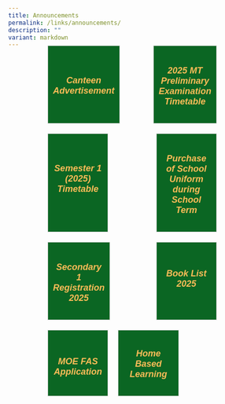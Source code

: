 ```yaml
---
title: Announcements
permalink: /links/announcements/
description: ""
variant: markdown
---
```

<div style="padding:70px;margin-top:-100px;max-width:100%">


<div style="display:flex;flex-wrap: wrap; justify-content: space-between;">

<div style="flex: 1;border: 1px solid #ccc; padding: 10px 10px; display: flex; flex-direction: column;width:100%;gap: 10px;margin: 10px; background-color:white;background-color: #0B6623;flex: 0 0 calc(33.33% - 20px);" class="box"> 

<div style="flex: 1;" class="content"> 

<h5 style="text-align:center;padding-top:30px;"><a href="/lp-announcement/canteen-advertisement/" style="color:#FDBC58;font-family:sans-serif;font-weight:bold;font-size:18px;text-decoration: none;text-align:center;">Canteen Advertisement</a></h5> &nbsp;

</div> 
</div>

<div style="flex: 1;border: 1px solid #ccc; padding: 10px 10px; display: flex; flex-direction: column;width:100%;gap: 10px;margin: 10px; background-color:white;background-color: #0B6623;flex: 0 0 calc(33.33% - 20px);" class="box"> 
	<div style="flex: 1;" class="content"> 
		<h5 style="text-align:center;padding-top:10px;"><a href="/lp-announcement/2025-mt-preliminary-examination-timetable/" style="color:#FDBC58;font-family:sans-serif;font-weight:bold;font-size:18px;text-decoration: none;text-align:center;">2025 MT Preliminary Examination Timetable</a></h5>  
	</div> 
</div>
	
<div style="flex: 1;border: 1px solid #ccc; padding: 10px 10px; display: flex; flex-direction: column;width:100%;gap: 10px;margin: 10px; background-color:white;background-color: #0B6623;flex: 0 0 calc(33.33% - 20px);" class="box"> 
	<div style="flex: 1;" class="content"> 
		<h5 style="text-align:center;padding-top:30px;"><a href="/lp-announcement/timetable/" style="color:#FDBC58;font-family:sans-serif;font-weight:bold;font-size:18px;text-decoration: none;text-align:center;">Semester 1 (2025) Timetable</a></h5>  
	</div> 
</div>
	
<div style="flex: 1;border: 1px solid #ccc; padding: 10px 10px; display: flex; flex-direction: column;width:100%;gap: 10px;margin: 10px; background-color:white;background-color: #0B6623;flex: 0 0 calc(33.33% - 20px);" class="box"> 
	<div style="flex: 1;" class="content"> 
		<h5 style="text-align:center;padding-top:10px;"><a href="https://drive.google.com/drive/folders/1-etaMCpnntPzW5VAC0coFpud-veVrhKI?usp=sharing" style="color:#FDBC58;font-family:sans-serif;font-weight:bold;font-size:18px;text-decoration: none;text-align:center;">Purchase of School Uniform during School Term</a>
		</h5>  
	</div> 
</div>

<div style="flex: 1;border: 1px solid #ccc; padding: 10px 10px; display: flex; flex-direction: column;width:100%;gap: 10px;margin: 10px; background-color:white;background-color: #0B6623;flex: 0 0 calc(33.33% - 20px);" class="box"> 
	<div style="flex: 1;" class="content"> 
		<h5 style="text-align:center;padding-top:10px;"><a href="/lp-announcement/secondary-1-registration/" style="color:#FDBC58;font-family:sans-serif;font-weight:bold;font-size:18px;text-decoration: none;text-align:center;">Secondary 1 Registration 2025</a>
		</h5>  
	</div> 
</div>

<div style="flex: 1;border: 1px solid #ccc; padding: 10px 10px; display: flex; flex-direction: column;width:100%;gap: 10px;margin: 10px; background-color:white;background-color: #0B6623;flex: 0 0 calc(33.33% - 20px);" class="box">
	<div style="flex: 1;" class="content"> 
		<h5 style="text-align:center;padding-top:23px;"><a href="/lp-announcement/book-list/" style="color:#FDBC58;font-family:sans-serif;font-weight:bold;font-size:18px;text-decoration: none;text-align:center;">Book List 2025</a>
		</h5>  
	</div> 
</div>
	
<div style="flex: 1;border: 1px solid #ccc; padding: 10px 10px; display: flex; flex-direction: column;width:100%;gap: 10px;margin: 10px; background-color:white;background-color: #0B6623;flex: 0 0 calc(33.33% - 20px);" class="box">
	<div style="flex: 1;" class="content"> 
		<h5 style="text-align:center;padding-top:23px;"><a href="/lp-announcement/application-for-moe-fas/" style="color:#FDBC58;font-family:sans-serif;font-weight:bold;font-size:18px;text-decoration: none;text-align:center;">MOE FAS Application</a>
		</h5>  
	</div> 
</div>

	
<div style="flex: 1;border: 1px solid #ccc; padding: 10px 10px; display: flex; flex-direction: column;width:100%;gap: 10px;margin: 10px; background-color:white;background-color: #0B6623;flex: 0 0 calc(33.33% - 20px);" class="box"> 
	<div style="flex: 1;" class="content"> 
		<h5 style="text-align:center;padding-top:7px;"><a href="https://www.peihwasec.moe.edu.sg/learning-at-pei-hwa/home-based-learning/" style="color:#FDBC58;font-family:sans-serif;font-weight:bold;font-size:18px;text-decoration: none;text-align:center;">Home Based Learning</a>
		</h5>  
	</div> 
</div>
	
<div style="flex: 1; padding: 10px 10px; display: flex; flex-direction: column;width:100%;gap: 10px;margin: 10px; bflex: 0 0 calc(33.33% - 20px);" class="box"> 
	<div style="flex: 1;" class="content"> 
		  
</div> 
</div>


</div>
</div>